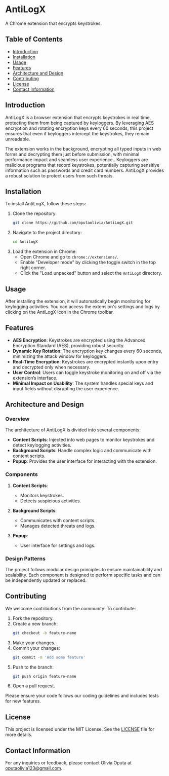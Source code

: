 # AntiLogX

A Chrome extension that encrypts keystrokes.

## Table of Contents

- [Introduction](#introduction)
- [Installation](#installation)
- [Usage](#usage)
- [Features](#features)
- [Architecture and Design](#architecture-and-design)
- [Contributing](#contributing)
- [License](#license)
- [Contact Information](#contact-information)

## Introduction

AntiLogX is a browser extension that encrypts keystrokes in real time, protecting them from being captured by keyloggers. By leveraging AES encryption and rotating encryption keys every 60 seconds, this project ensures that even if keyloggers intercept the keystrokes, they remain unreadable.

The extension works in the background, encrypting all typed inputs in web forms and decrypting them just before submission, with minimal performance impact and seamless user experience.. Keyloggers are malicious programs that record keystrokes, potentially capturing sensitive information such as passwords and credit card numbers. AntiLogX provides a robust solution to protect users from such threats.

## Installation

To install AntiLogX, follow these steps:

1. Clone the repository:
    ```sh
    git clone https://github.com/oputaolivia/AntiLogX.git
    ```
2. Navigate to the project directory:
    ```sh
    cd AntiLogX
    ```
3. Load the extension in Chrome:
    - Open Chrome and go to `chrome://extensions/`.
    - Enable "Developer mode" by clicking the toggle switch in the top right corner.
    - Click the "Load unpacked" button and select the `AntiLogX` directory.

## Usage

After installing the extension, it will automatically begin monitoring for keylogging activities. You can access the extension's settings and logs by clicking on the AntiLogX icon in the Chrome toolbar.

## Features

- **AES Encryption**: Keystrokes are encrypted using the Advanced Encryption Standard (AES), providing robust security.
- **Dynamic Key Rotation**: The encryption key changes every 60 seconds, minimizing the attack window for keyloggers.
- **Real-Time Encryption**: Keystrokes are encrypted instantly upon entry and decrypted only when necessary.
- **User Control**: Users can toggle keystroke monitoring on and off via the extension’s interface.
- **Minimal Impact on Usability**: The system handles special keys and input fields without disrupting the user experience.

## Architecture and Design

### Overview

The architecture of AntiLogX is divided into several components:

- **Content Scripts**: Injected into web pages to monitor keystrokes and detect keylogging activities.
- **Background Scripts**: Handle complex logic and communicate with content scripts.
- **Popup**: Provides the user interface for interacting with the extension.

### Components

1. **Content Scripts**:
    - Monitors keystrokes.
    - Detects suspicious activities.

2. **Background Scripts**:
    - Communicates with content scripts.
    - Manages detected threats and logs.

3. **Popup**:
    - User interface for settings and logs.

### Design Patterns

The project follows modular design principles to ensure maintainability and scalability. Each component is designed to perform specific tasks and can be independently updated or replaced.

## Contributing

We welcome contributions from the community! To contribute:

1. Fork the repository.
2. Create a new branch:
    ```sh
    git checkout -b feature-name
    ```
3. Make your changes.
4. Commit your changes:
    ```sh
    git commit -m 'Add some feature'
    ```
5. Push to the branch:
    ```sh
    git push origin feature-name
    ```
6. Open a pull request.

Please ensure your code follows our coding guidelines and includes tests for new features.

## License

This project is licensed under the MIT License. See the [LICENSE](LICENSE) file for more details.

## Contact Information

For any inquiries or feedback, please contact Olivia Oputa at [oputaolivia123@gmail.com](oputaolivia123@gmail.com).
